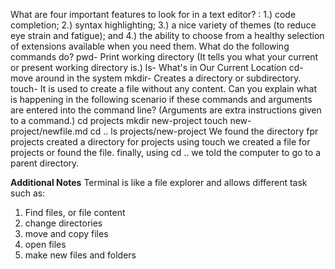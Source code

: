 What are four important features to look for in a text editor? : 1.) code completion; 2.) syntax
highlighting; 3.) a nice variety of themes (to reduce eye strain and
fatigue); and 4.) the ability to choose from a healthy selection of
extensions available when you need them.
What do the following commands do?
pwd- Print working directory (It tells you what your current or present working directory is.)
ls- What's in Our Current Location
cd- move around in the system
mkdir- Creates a directory or subdirectory.
touch- It is used to create a file without any content.
Can you explain what is happening in the following scenario if these commands and arguments are entered into the command line? (Arguments are extra instructions given to a command.)
cd projects
mkdir new-project
touch new-project/newfile.md
cd ..
ls projects/new-project
We found the directory fpr projects
created a directory for projects
using touch we created a file for projects or found the file.
finally, using cd .. we told the computer to go to a parent directory.


**Additional Notes**
Terminal is like a file explorer and allows different task such as:
1. Find files, or file content
2. change directories
3. move and copy files
4. open files
5. make new files and folders
